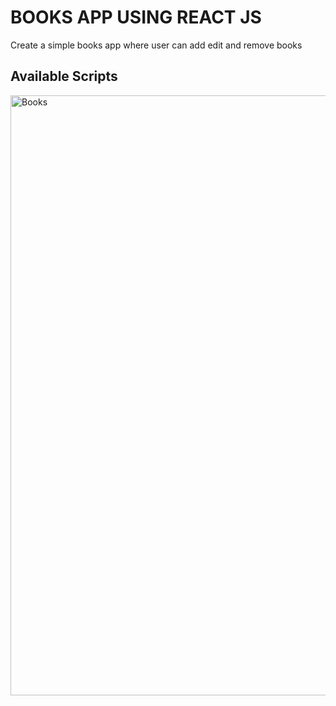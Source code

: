 # BOOKS APP USING REACT JS

Create a simple books app where user can add edit and remove books

## Available Scripts

<img width="960" alt="Books" src="https://github.com/SohailUrRahmanGit/BooksUsingContext/assets/22540497/8be5c308-496e-491a-9c3c-1f88b78877b8">
